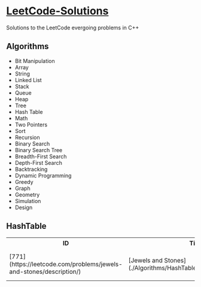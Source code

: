 # [LeetCode-Solutions](https://leetcode.com/problemset/algorithms/)

Solutions to the LeetCode evergoing problems in C++

## Algorithms
* Bit Manipulation
* Array
* String
* Linked List
* Stack
* Queue
* Heap
* Tree
* Hash Table
* Math
* Two Pointers
* Sort
* Recursion
* Binary Search
* Binary Search Tree
* Breadth-First Search
* Depth-First Search
* Backtracking
* Dynamic Programming
* Greedy
* Graph
* Geometry
* Simulation
* Design

## HashTable

<table>
  <tr>
    <th>ID</th><th>Title</th><th>Time</th><th>Space</th><th>Difficulty</th><th>Note</th>
  </tr>
  <tr>
    <td>[771](https://leetcode.com/problems/jewels-and-stones/description/)</td><td>[Jewels and Stones](./Algorithms/HashTable/JewelsAndStones.cpp)</td><td>O(n + m)</td><td>O(n)</td><td>Easy</td><td>n = in J, m = in S</td>
  </tr>
</table>
